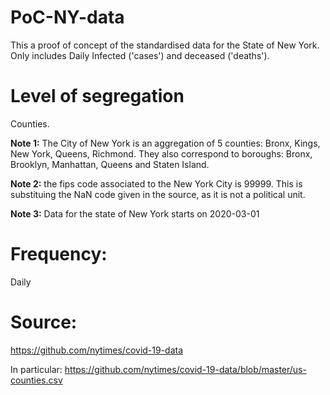 # PoC-NY-data
This a proof of concept of the standardised data for the State of New York. Only includes Daily Infected ('cases') and deceased ('deaths').

# Level of segregation

Counties.

**Note 1:** The City of New York is an aggregation of 5 counties: Bronx, Kings, New York, Queens, Richmond. They also correspond to boroughs: Bronx, Brooklyn, Manhattan, Queens and Staten Island.

**Note 2:** the fips code associated to the New York City is 99999. This is substituing the NaN code given in the source, as it is not a political unit.

**Note 3:** Data for the state of New York starts on 2020-03-01

# Frequency: 

Daily

# Source:

https://github.com/nytimes/covid-19-data

In particular:
https://github.com/nytimes/covid-19-data/blob/master/us-counties.csv
